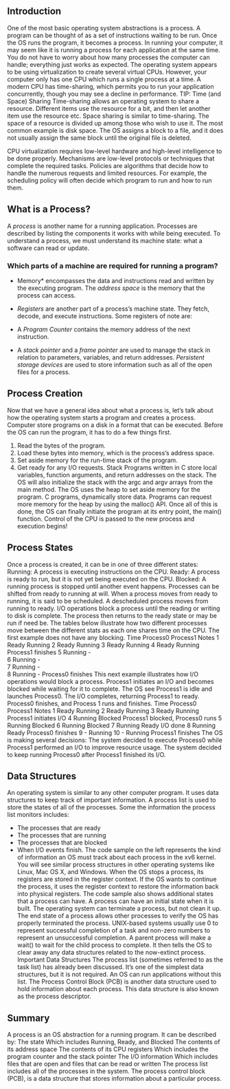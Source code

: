 ## Introduction

One of the most basic operating system abstractions is a process. A program can be thought of as a set of instructions waiting to be run. Once the OS runs the program, it becomes a process.
In running your computer, it may seem like it is running a process for each application at the same time. You do not have to worry about how many processes the computer can handle; everything just works as expected.
The operating system appears to be using virtualization to create several virtual CPUs. However, your computer only has one CPU which runs a single process at a time.
A modern CPU has time-sharing, which permits you to run your application concurrently, though you may see a decline in performance.
TIP: Time (and Space) Sharing
Time-sharing allows an operating system to share a resource. Different items use the resource for a bit, and then let another item use the resource etc.
Space sharing is similar to time-sharing. The space of a resource is divided up among those who wish to use it. The most common example is disk space. The OS assigns a block to a file, and it does not usually assign the same block until the original file is deleted.

CPU virtualization requires low-level hardware and high-level intelligence to be done properly.
Mechanisms are low-level protocols or techniques that complete the required tasks.
Policies are algorithms that decide how to handle the numerous requests and limited resources.
For example, the scheduling policy will often decide which program to run and how to run them.

## What is a Process?
A *process* is another name for a running application. Processes are described by listing the components it works with while being executed.
To understand a process, we must understand its machine state: what a software can read or update.

### Which parts of a machine are required for running a program?
- Memory* encompasses the data and instructions read and written by the executing program. The *address space* is the memory that the process can access.

- *Registers* are another part of a process’s machine state. They fetch, decode, and execute instructions.
Some registers of note are:
- A *Program Counter* contains the memory address of the next instruction.
- A *stack pointer* and a *frame pointer* are used to manage the stack in relation to parameters, variables, and return addresses.
*Persistent storage devices* are used to store information such as all of the open files for a process.

## Process Creation
Now that we have a general idea about what a process is, let’s talk about how the operating system starts a program and creates a process.
Computer store programs on a disk in a format that can be executed. Before the OS can run the program, it has to do a few things first.
1. Read the bytes of the program.
2. Load these bytes into memory, which is the process’s address space.
3. Set aside memory for the run-time stack of the program.
4. Get ready for any I/O requests.
Stack
Programs written in C store local variables, function arguments, and return addresses on the stack.
The OS will also initialize the stack with the argc and argv arrays from the main method.
The OS uses the heap to set aside memory for the program. C programs, dynamically store data. Programs can request more memory for the heap by using the malloc() API.
Once all of this is done, the OS can finally initiate the program at its entry point, the main() function. Control of the CPU is passed to the new process and execution begins!

## Process States
Once a process is created, it can be in one of three different states:
Running: A process is executing instructions on the CPU.
Ready: A process is ready to run, but it is not yet being executed on the CPU.
Blocked: A running process is stopped until another event happens.
Processes can be shifted from ready to running at will. When a process moves from ready to running, it is said to be scheduled. A descheduled process moves from running to ready.
I/O operations block a process until the reading or writing to disk is complete. The process then returns to the ready state or may be run if need be.
The tables below illustrate how two different processes move between the different stats as each one shares time on the CPU. The first example does not have any blocking.
Time	Process0	Process1	Notes
1	Ready	Running	
2	Ready	Running	
3	Ready	Running	
4	Ready	Running	Process1 finishes
5	Running	-	
6	Running	-	
7	Running	-	
8	Running	-	Process0 finishes
This next example illustrates how I/O operations would block a process.
Process1 initiates an I/O and becomes blocked while waiting for it to complete. The OS see Process1 is idle and launches Process0. The I/O completes, returning Process1 to ready. Process0 finishes, and Process 1 runs and finishes.
Time	Process0	Process1	Notes
1	Ready	Running	
2	Ready	Running	
3	Ready	Running	Process1 initiates I/O
4	Running	Blocked	Process1 blocked, Process0 runs
5	Running	Blocked	
6	Running	Blocked	
7	Running	Ready	I/O done
8	Running	Ready	Process0 finishes
9	-	Running	
10	-	Running	Process1 finishes
The OS is making several decisions:
The system decided to execute Process0 while Process1 performed an I/O to improve resource usage.
The system decided to keep running Process0 after Process1 finished its I/O.

## Data Structures
An operating system is similar to any other computer program. It uses data structures to keep track of important information. A process list is used to store the states of all of the processes.
Some the information the process list monitors includes:
- The processes that are ready
- The processes that are running
- The processes that are blocked
- When I/O events finish.
The code sample on the left represents the kind of information an OS must track about each process in the xv6 kernel. You will see similar process structures in other operating systems like Linux, Mac OS X, and Windows.
When the OS stops a process, its registers are stored in the register context. If the OS wants to continue the process, it uses the register context to restore the information back into physical registers.
The code sample also shows additional states that a process can have.
A process can have an initial state when it is built. The operating system can terminate a process, but not clean it up. The end state of a process allows other processes to verify the OS has properly terminated the process. UNIX-based systems usually use 0 to represent successful completion of a task and non-zero numbers to represent an unsuccessful completion.
A parent process will make a wait() to wait for the child process to complete. It then tells the OS to clear away any data structures related to the now-extinct process.
Important Data Structures
The process list (sometimes referred to as the task list) has already been discussed. It’s one of the simplest data structures, but it is not required. An OS can run applications without this list.
The Process Control Block (PCB) is another data structure used to hold information about each process. This data structure is also known as the process descriptor.

## Summary
A process is an OS abstraction for a running program. It can be described by:
The state
Which includes Running, Ready, and Blocked
The contents of its address space
The contents of its CPU registers
Which includes the program counter and the stack pointer
The I/O information
Which includes files that are open and files that can be read or written
The process list includes all of the processes in the system. The process control block (PCB), is a data structure that stores information about a particular process.